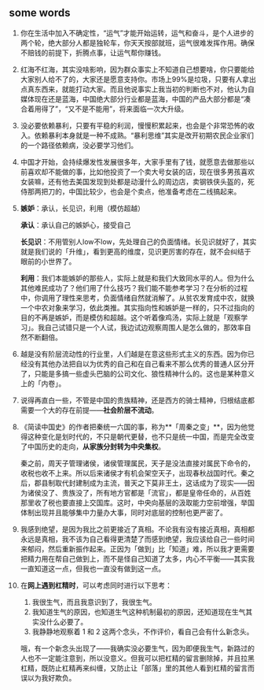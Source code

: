 ## some words

1. 你在生活中加入不确定性，“运气”才能开始运转，运气和奋斗，是个人进步的两个轮，绝大部分人都是独轮车，你天天按部就班，运气很难发挥作用。确保不赔钱的前提下，折腾点事，让运气帮你赚钱。

2. 红海不红海，其实没啥影响，因为群众事实上不知道自己想要啥，你只要能给大家别人给不了的，大家还是愿意支持你。市场上99%是垃圾，只要有人拿出点真东西来，就能打动大家。而且他说事实上我当初的判断也不对，他认为自媒体现在还是蓝海，中国绝大部分行业都是蓝海，中国的产品大部分都是“凑合着用得了”，“又不是不能用”，将来面临一次大升级。

3. 没必要依赖暴利，只要有平稳的利润，慢慢积累起来，也会是个非常恐怖的收入。依赖暴利本身就是一种不成熟。“暴利思维”其实是改开初期农民企业家们的一个路径依赖病，没必要学习他们。

4. 中国才开始，会持续爆发性发展很多年，大家手里有了钱，就愿意去做那些以前喜欢却不能做的事，比如他投资了一个卖大号女装的店，现在很多男孩喜欢女装嘛，还有他去美国发现到处都是动漫什么的周边店，卖钢铁侠头盔的，死侍那两把刀的，中国比较少，也会是个卖点，他准备考虑在二线搞起来。

5. **嫉妒**：承认，长见识，利用（模仿超越）

   **承认**：承认自己的嫉妒心，接受自己

   **长见识**：不用管别人low不low，先处理自己的负面情绪。长见识就好了，其实就是我们说的「升维」，看到更高的维度，见识更厉害的存在，就不会纠结于眼前的小世界了。

   **利用**：我们本能嫉妒的那些人，实际上就是和我们大致同水平的人。但为什么其他难民成功了？他们用了什么技巧？我们能不能参考学习？在分析的过程中，你调用了理性来思考，负面情绪自然就消解了。从贫农发育成中农，就换一个中农对象来学习，依此类推。其实指向性和嫉妒是一样的，只不过指向的目的不再是嫉妒，而是模仿和超越。这个听着像鸡汤，实际上就是「观察学习」。我自己试错只是一个人试，我边试边观察周围人是怎么做的，那效率自然不断翻倍。

6. 越是没有阶层流动性的行业里，人们越是在意这些形式主义的东西。因为你已经没有其他办法把自以为优秀的自己和在自己看来不那么优秀的普通人区分开了，只能是多搞一些虚头巴脑的公司文化、狼性精神什么的。这也是某种意义上的「内卷」。

7. 说得再直白一些，不管是中国的贵族精神，还是西方的骑士精神，归根结底都需要一个大的存在前提——**社会阶层不流动**。

8. 《简读中国史》的作者把秦统一六国的事，称为**「周秦之变」**，因为他觉得这种变化是划时代的，不只是朝代更替，也不只是统一中国，而是完全改变了中国历史的走向，**从家族分封转为中央集权**。

   秦之前，周天子管理诸侯，诸侯管理属民，天子是没法直接对属民下命令的，收税也收不上来。所以后来诸侯才有机会架空天子，出现春秋战国时代。秦之后，郡县制取代封建制成为主流，普天之下莫非王土，这话成为了现实——因为诸侯没了、贵族没了，所有地方官都是「流官」，都是皇帝任命的，从百姓那里收了税也要直接上交国库。这时，中央向基层的汲取能力空前增强，举国体制出现并且能够集中力量办大事，同时对底层的控制也更严密了。

9. 我感到绝望，是因为我比之前更接近了真相。不论我有没有接近真相，真相都永远是真相，我不该为自己看得更清楚了而感到绝望，我应该给自己一些时间来郁闷，然后重新振作起来。正因为「做到」比「知道」难，所以我才更需要把精力用在帮自己做到上，而不是怪自己知道了太多，内心不平衡——其实我一直知道这一点，但我也一直没有做到这一点。

10. 在**网上遇到杠精时**，可以考虑同时进行以下思考：

    1. 我很生气，而且我意识到了，我很生气。
    2. 我知道生气的原因，也知道生气这种机制最初的原因，还知道现在生气其实没什么必要了。
    3. 我静静地观察着 1 和 2 这两个念头，不作评价，看自己会有什么新念头。

    哦，有一个新念头出现了——我确实没必要生气，因为即便我生气，新路过的人也不一定能注意到，所以没意义。但我可以把杠精的留言删除掉，并且拉黑杠精，既防止杠精再来纠缠，又防止让「部落」里的其他人看到杠精的留言而误以为我好欺负。